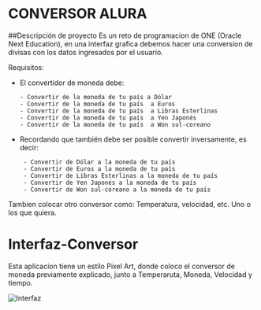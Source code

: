 # CONVERSOR ALURA
##Descripción de proyecto
Es un reto de programacion de ONE (Oracle Next Education), en una interfaz grafica debemos hacer una conversion de divisas con los datos ingresados por el usuario.

Requisitos:

- El convertidor de moneda debe:

      - Convertir de la moneda de tu país a Dólar
      - Convertir de la moneda de tu país  a Euros
      - Convertir de la moneda de tu país  a Libras Esterlinas
      - Convertir de la moneda de tu país  a Yen Japonés
      - Convertir de la moneda de tu país  a Won sul-coreano
	  
- Recordando que también debe ser posible convertir inversamente, es decir:

       - Convertir de Dólar a la moneda de tu país
       - Convertir de Euros a la moneda de tu país
       - Convertir de Libras Esterlinas a la moneda de tu país
       - Convertir de Yen Japonés a la moneda de tu país
       - Convertir de Won sul-coreano a la moneda de tu país

Tambien colocar otro conversor como: Temperatura, velocidad, etc. Uno o los que quiera.



# Interfaz-Conversor
Esta aplicacion tiene un estilo Pixel Art, donde coloco el conversor de moneda previamente explicado, junto a Temperaruta, Moneda, Velocidad y tiempo.

<img src="Videos/interfaz.png" alt="Interfaz">

